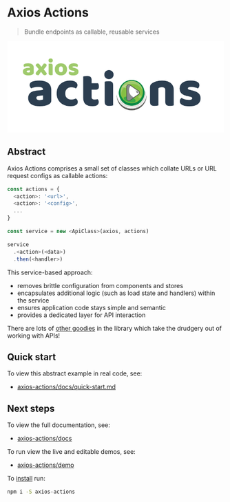 # Axios Actions

> Bundle endpoints as callable, reusable services

<p align="center"><a href="docs/images/README.md"><img src="docs/images/logo.png" /></a></p>

## Abstract

Axios Actions comprises a small set of classes which collate URLs or URL request configs as callable actions:

```js
const actions = {
  <action>: '<url>',
  <action>: '<config>',
  ...
}
```
```js
const service = new <ApiClass>(axios, actions)
```
```js
service
  .<action>(<data>)
  .then(<handler>)
```

This service-based approach:

- removes brittle configuration from components and stores
- encapsulates additional logic (such as load state and handlers) within the service
- ensures application code stays simple and semantic
- provides a dedicated layer for API interaction

There are lots of [other goodies](docs/tips.md) in the library which take the drudgery out of working with APIs!

## Quick start

To view this abstract example in real code, see:

- [axios-actions/docs/quick-start.md](docs/quick-start.md)

## Next steps

To view the full documentation, see:

- [axios-actions/docs](docs)

To run view the live and editable demos, see:

- [axios-actions/demo](demo)


To [install](https://www.npmjs.com/package/axios-actions) run:

```bash
npm i -S axios-actions
```
